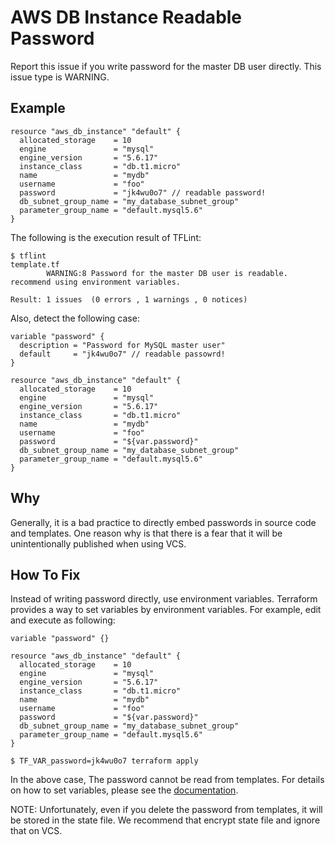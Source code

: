 # AWS DB Instance Readable Password
Report this issue if you write password for the master DB user directly. This issue type is WARNING.

## Example
```
resource "aws_db_instance" "default" {
  allocated_storage    = 10
  engine               = "mysql"
  engine_version       = "5.6.17"
  instance_class       = "db.t1.micro"
  name                 = "mydb"
  username             = "foo"
  password             = "jk4wu0o7" // readable password!
  db_subnet_group_name = "my_database_subnet_group"
  parameter_group_name = "default.mysql5.6"
}
```

The following is the execution result of TFLint:

```
$ tflint
template.tf
        WARNING:8 Password for the master DB user is readable. recommend using environment variables.

Result: 1 issues  (0 errors , 1 warnings , 0 notices)
```

Also, detect the following case:

```
variable "password" {
  description = "Password for MySQL master user"
  default     = "jk4wu0o7" // readable passowrd!
}

resource "aws_db_instance" "default" {
  allocated_storage    = 10
  engine               = "mysql"
  engine_version       = "5.6.17"
  instance_class       = "db.t1.micro"
  name                 = "mydb"
  username             = "foo"
  password             = "${var.password}"
  db_subnet_group_name = "my_database_subnet_group"
  parameter_group_name = "default.mysql5.6"
}
```


## Why
Generally, it is a bad practice to directly embed passwords in source code and templates. One reason why is that there is a fear that it will be unintentionally published when using VCS.

## How To Fix
Instead of writing password directly, use environment variables. Terraform provides a way to set variables by environment variables. For example, edit and execute as following:

```
variable "password" {}

resource "aws_db_instance" "default" {
  allocated_storage    = 10
  engine               = "mysql"
  engine_version       = "5.6.17"
  instance_class       = "db.t1.micro"
  name                 = "mydb"
  username             = "foo"
  password             = "${var.password}"
  db_subnet_group_name = "my_database_subnet_group"
  parameter_group_name = "default.mysql5.6"
}
```

```
$ TF_VAR_password=jk4wu0o7 terraform apply
```

In the above case, The password cannot be read from templates. For details on how to set variables, please see the [documentation](https://www.terraform.io/intro/getting-started/variables.html).

NOTE: Unfortunately, even if you delete the password from templates, it will be stored in the state file. We recommend that encrypt state file and ignore that on VCS.

